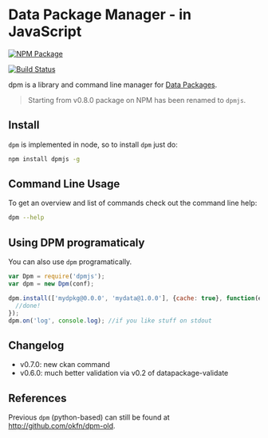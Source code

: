 # Data Package Manager - in JavaScript

[![NPM Package](https://nodei.co/npm/dpmjs.png)](https://nodei.co/npm/dpmjs/)

[![Build Status](https://travis-ci.org/frictionlessdata/dpm-js.svg?branch=master)](https://travis-ci.org/frictionlessdata/dpm-js)

dpm is a library and command line manager for [Data Packages](http://dataprotocols.org/data-packages/).

> Starting from v0.8.0 package on NPM has been renamed to `dpmjs`.

## Install

`dpm` is implemented in node, so to install `dpm` just do:

```bash
npm install dpmjs -g
```

## Command Line Usage

To get an overview and list of commands check out the command line help:

```bash
dpm --help
```

## Using DPM programaticaly

You can also use `dpm` programatically.

```javascript
var Dpm = require('dpmjs');
var dpm = new Dpm(conf);

dpm.install(['mydpkg@0.0.0', 'mydata@1.0.0'], {cache: true}, function(err, dpkgs){
  //done!
});
dpm.on('log', console.log); //if you like stuff on stdout
```

## Changelog

* v0.7.0: new ckan command
* v0.6.0: much better validation via v0.2 of datapackage-validate

## References

Previous `dpm` (python-based) can still be found at
http://github.com/okfn/dpm-old.
